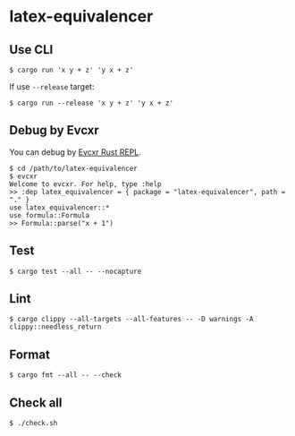# latex-equivalencer #

## Use CLI ##

```console
$ cargo run 'x y + z' 'y x + z'
```

If use `--release` target:

```console
$ cargo run --release 'x y + z' 'y x + z'
```

## Debug by Evcxr ##

You can debug by [Evcxr Rust REPL](https://github.com/google/evcxr/blob/main/evcxr_repl/README.md).

```console
$ cd /path/to/latex-equivalencer
$ evcxr
Welcome to evcxr. For help, type :help
>> :dep latex_equivalencer = { package = "latex-equivalencer", path = "." }
use latex_equivalencer::*
use formula::Formula
>> Formula::parse("x + 1")
```

## Test ##

```console
$ cargo test --all -- --nocapture
```

## Lint ##

```console
$ cargo clippy --all-targets --all-features -- -D warnings -A clippy::needless_return
```

## Format ##

```console
$ cargo fmt --all -- --check
```

## Check all ##

```console
$ ./check.sh
```
